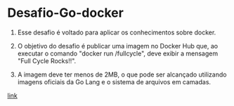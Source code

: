 # Desafio-Go-docker

1. Esse desafio é voltado para aplicar os conhecimentos sobre docker. 

2. O objetivo do desafio é publicar uma imagem no Docker Hub que, ao executar o comando "docker run <seu-user>/fullcycle", deve exibir a mensagem "Full Cycle Rocks!!". 

3. A imagem deve ter menos de 2MB, o que pode ser alcançado utilizando imagens oficiais da Go Lang e o sistema de arquivos em camadas.

[link](doc:linking-to-pages#anchor-links)
